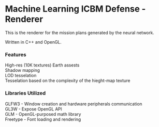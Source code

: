 # Machine Learning ICBM Defense - Renderer
 This is the renderer for the mission plans generated by the neural network.

 Written in C++ and OpenGL.

### Features  
High-res (10K textures) Earth assests  
Shadow mapping  
LOD tesselation  
Tesselation based on the complexity of the hieght-map texture  

### Libraries Utilized  
GLFW3 - Window creation and hardware peripherals communication  
GL3W - Expose OpenGL API  
GLM - OpenGL-purposed math library  
Freetype - Font loading and rendering  
